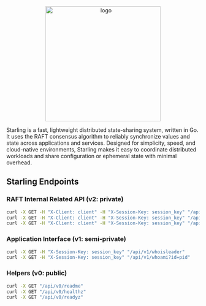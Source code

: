 <div align="center">
    <img src=".github/assets/logo.png" alt="logo" width="300" />
</div>

Starling is a fast, lightweight distributed state-sharing system, written in Go. It uses the RAFT consensus algorithm to reliably synchronize values and state across applications and services. Designed for simplicity, speed, and cloud-native environments, Starling makes it easy to coordinate distributed workloads and share configuration or ephemeral state with minimal overhead.

## Starling Endpoints

### RAFT Internal Related API (v2: private)

```sh
curl -X GET -H "X-Client: client" -H "X-Session-Key: session_key" "/api/v2/raft/stats"
curl -X GET -H "X-Client: client" -H "X-Session-Key: session_key" "/api/v2/raft/votes"
curl -X GET -H "X-Client: client" -H "X-Session-Key: session_key" "/api/v2/raft/leaders"
```

### Application Interface (v1: semi-private)

```sh
curl -X GET -H "X-Session-Key: session_key" "/api/v1/whoisleader"
curl -X GET -H "X-Session-Key: session_key" "/api/v1/whoami?id=pid"
```

### Helpers (v0: public)

```sh
curl -X GET "/api/v0/readme"
curl -X GET "/api/v0/healthz"
curl -X GET "/api/v0/readyz"
```
